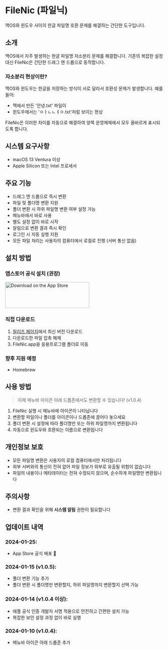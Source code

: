 # FileNic (파일닉)
맥OS와 윈도우 사이의 한글 파일명 호환 문제를 해결하는 간단한 도구입니다.

## 소개
맥OS에서 자주 발생하는 한글 파일명 자소분리 문제를 해결합니다. 기존의 복잡한 설정 대신 FileNic은 간단한 드래그 앤 드롭으로 동작합니다.

### 자소분리 현상이란?
맥OS와 윈도우는 한글을 저장하는 방식이 서로 달라서 호환성 문제가 발생합니다. 예를 들어:
- 맥에서 만든 '안녕.txt' 파일이
- 윈도우에서는 'ㅇㅏㄴㄴㅕㅇ.txt'처럼 보이는 현상

FileNic은 이러한 차이를 자동으로 해결하여 양쪽 운영체제에서 모두 올바르게 표시되도록 합니다.

## 시스템 요구사항
- macOS 13 Ventura 이상
- Apple Silicon 또는 Intel 프로세서

## 주요 기능
- 드래그 앤 드롭으로 즉시 변환
- 파일 및 폴더명 변환 지원
- 폴더 변환 시 하위 파일명 변환 여부 설정 가능
- 메뉴바에서 바로 사용
- 별도 설정 없이 바로 시작
- 알림으로 변환 결과 즉시 확인
- 로그인 시 자동 실행 지원
- 모든 파일 처리는 사용자의 컴퓨터에서 로컬로 진행 (서버 통신 없음)

## 설치 방법
### 앱스토어 공식 설치 (권장)
<a href="https://apps.apple.com/kr/app/%ED%8C%8C%EC%9D%BC%EB%8B%89-%EC%9E%90%EC%86%8C%EB%B6%84%EB%A6%AC-%EC%97%86%EC%9D%B4-%EA%B9%94%EB%81%94%ED%95%98%EA%B2%8C/id6740508269?mt=12&itscg=30200&itsct=apps_box_badge&mttnsubad=6740508269" style="display: inline-block;">
<img src="https://toolbox.marketingtools.apple.com/api/v2/badges/download-on-the-app-store/black/ko-kr?releaseDate=1737676800" alt="Download on the App Store" style="width: 267px; height: 82px; vertical-align: middle; object-fit: contain;" />
</a>
    

### 직접 다운로드
1. [릴리즈 페이지](https://github.com/0126kjw/FileNic/releases/latest)에서 최신 버전 다운로드
2. 다운로드한 파일 압축 해제
3. FileNic.app을 응용프로그램 폴더로 이동

### 향후 지원 예정
- Homebrew

## 사용 방법
> 이제 메뉴바 아이콘 아래 드롭존에서도 변환할 수 있습니다! (v1.0.4)
1. FileNic 실행 시 메뉴바에 아이콘이 나타납니다
2. 변환할 파일이나 폴더를 아이콘이나 드롭존에 끌어다 놓으세요
3. 폴더 변환 시 설정에 따라 폴더명만 또는 하위 파일명까지 변환됩니다
4. 자동으로 윈도우와 호환되는 이름으로 변환됩니다

## 개인정보 보호
- 모든 파일명 변환은 사용자의 로컬 컴퓨터에서만 처리됩니다
- 외부 서버와의 통신이 전혀 없어 파일 정보가 외부로 유출될 위험이 없습니다
- 파일의 내용이나 메타데이터는 전혀 수정되지 않으며, 순수하게 파일명만 변환됩니다

## 주의사항
- 변환 결과 확인을 위해 **시스템 알림** 권한이 필요합니다

## 업데이트 내역
### 2024-01-25:
- App Store 공식 배포 🎉

### 2024-01-15 (v1.0.5):
- 폴더 변환 기능 추가
- 폴더 변환 시 폴더명만 변환할지, 하위 파일명까지 변환할지 선택 가능

### 2024-01-14 (v1.0.4 이상):
- 애플 공식 인증 개발자 서명 적용으로 안전하고 간편한 설치 가능
- 복잡한 보안 설정 과정 없이 바로 실행

### 2024-01-10 (v1.0.4):
- 메뉴바 아이콘 아래 드롭존 추가
